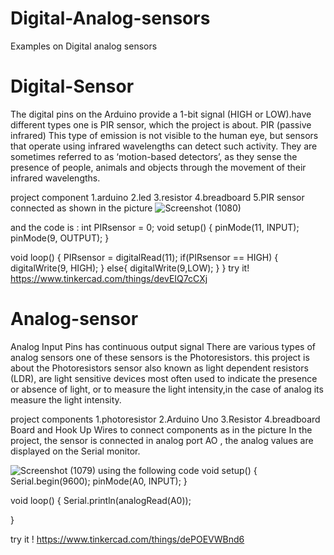 # Digital-Analog-sensors
Examples on Digital analog sensors

# Digital-Sensor

The digital pins on the Arduino provide a 1-bit signal (HIGH or LOW).have different types one is PIR sensor, which the project is  about.
PIR (passive infrared)  This type of emission is not visible to the human eye, but sensors that operate using infrared wavelengths can detect such activity. They are sometimes referred to as ‘motion-based detectors’, as they sense the presence of people, animals and objects through the movement of their infrared wavelengths.

project component
1.arduino
2.led 
3.resistor 
4.breadboard
5.PIR sensor
connected as shown in the picture
![Screenshot (1080)](https://user-images.githubusercontent.com/108452991/181682332-1adfadd3-3c89-4f58-9095-981942bc94fb.png)

and the code is :
int PIRsensor = 0;
void setup() {
  pinMode(11, INPUT);
  pinMode(9, OUTPUT);
}

void loop() {
  PIRsensor = digitalRead(11);
  if(PIRsensor == HIGH) {
    digitalWrite(9, HIGH);
     }
  else{
    digitalWrite(9,LOW);
   }
}
try it!
https://www.tinkercad.com/things/devEIQ7cCXj


# Analog-sensor
Analog Input Pins has continuous output signal There are various types of analog sensors one of these sensors is the  Photoresistors. this project is about the  Photoresistors sensor also known as light dependent resistors (LDR), are light sensitive devices most often used to indicate the presence or absence of light, or to measure the light intensity,in the case of analog its measure the light intensity.

project components
1.photoresistor
2.Arduino Uno
3.Resistor
4.breadboard‬‬ Board
and Hook Up Wires to connect components as in the picture
In the project, the sensor is connected in analog  port  AO , the analog values are displayed on the Serial monitor.

![Screenshot (1079)](https://user-images.githubusercontent.com/108452991/181673667-fb08863a-b658-48ae-a023-ae4c894df510.png)
using the following code 
void setup()
{
  Serial.begin(9600);
  pinMode(A0, INPUT);
}

void loop()
{
  Serial.println(analogRead(A0));
  
}

try it !
https://www.tinkercad.com/things/dePOEVWBnd6







